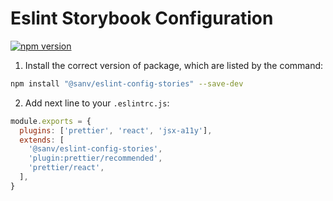 # Eslint Storybook Configuration

[![npm version](https://badge.fury.io/js/%40sanv%2Feslint-config-stories.svg)](https://badge.fury.io/js/%40sanv%2Feslint-config-stories)


1. Install the correct version of package, which are listed by the command:

```bash
npm install "@sanv/eslint-config-stories" --save-dev
```

2. Add next line to your `.eslintrc.js`:

```js
module.exports = {
  plugins: ['prettier', 'react', 'jsx-a11y'],
  extends: [
    '@sanv/eslint-config-stories',
    'plugin:prettier/recommended',
    'prettier/react',
  ],
}
```
